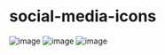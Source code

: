 # social-media-icons

![image](https://user-images.githubusercontent.com/108394936/197294010-b29baa9a-61ff-419f-a9cc-6d091911b647.png)
![image](https://user-images.githubusercontent.com/108394936/197294057-02ad7888-e719-4eb3-bf76-ff78737ac485.png)
![image](https://user-images.githubusercontent.com/108394936/197294087-8ea33480-0c17-40ef-bda3-2a5e12afd18c.png)

